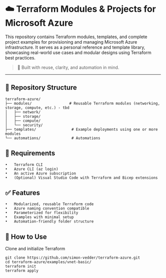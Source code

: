 # ☁️ Terraform Modules & Projects for Microsoft Azure

This repository contains Terraform modules, templates, and complete project examples for provisioning and managing Microsoft Azure infrastructure. It serves as a personal reference and template library, showcasing real-world use cases and modular designs using Terraform best practices.

> 🧱 Built with reuse, clarity, and automation in mind.

---

## 📁 Repository Structure

```plaintext
terraform-azure/
├── modules/                 # Reusable Terraform modules (networking, storage, compute, etc.) - tbd
│   ├── network/
│   ├── storage/
│   ├── compute/
│   └── security/
├── templates/                # Example deployments using one or more modules
└── automations/              # Automations
```

## 🔧 Requirements
	•	Terraform CLI
	•	Azure CLI (az login)
	•	An active Azure subscription
	•	(Optional) Visual Studio Code with Terraform and Bicep extensions

## ✅ Features
	•	Modularized, reusable Terraform code
	•	Azure naming convention compatible
	•	Parameterized for flexibility
	•	Examples with minimal setup
	•	Automation-friendly folder structure

## 🚀 How to Use

Clone and initialize Terraform
```
git clone https://github.com/simon-vedder/terraform-azure.git
cd terraform-azure/examples/vnet-basic/
terraform init
terraform apply
```